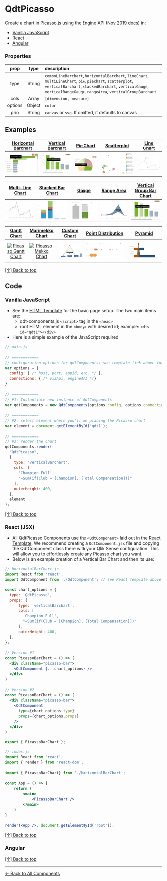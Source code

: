 <a id="top"></a>

# QdtPicasso


Create a chart in [Picasso.js](https://picassojs.com/) using the Engine API ([Nov 2019 docs](https://help.qlik.com/en-US/sense-developer/November2019/APIs/EngineAPI/index.html)) in:
 - [Vanilla JavaScript](#vanilla-javascript)
 - [React](#react-jsx)
 - [Angular](#angular)

### Properties

| prop             | type          | description   |
| :---: | :---: | :--- |
| type             | String        | `comboLineBarchart`, `horizontalBarchart`, `lineChart`, `multiLineChart`, `pie`, `piechart`, `scatterplot`, `verticalBarchart`, `stackedBarchart`, `verticalGauge`, `verticalRangeGauge`, `rangeArea`, `verticalGroupBarchart` |
| cols             | Array         | `[dimension, measure]` |
| options          | Object        | `color` |
| prio             | String        | `canvas` or `svg`. If omitted, it defaults to canvas |


## Examples

|[Horizontal Barchart](./HorizontalBarChart)|[Vertical Barchart](./VerticalBarChart)|[Pie Chart](./PieChart)|[Scatterplot](./ScatterplotChart)|[Line Chart](./LineChart)|
|:---:|:---:|:---:|:---:|:---:|
|[![picassoHorizontalBarchart](./assets/picassoHorizontalBarchart.png)](https://qdt-apps.qlik.com/qdt-components/react/#/picasso-horizontal-barchart)|[![picassoVerticalBarchart](./assets/picassoVerticalBarchart.png)](https://qdt-apps.qlik.com/qdt-components/react/#/picasso-vertical-barchart)|[![picassoPie](./assets/picassoPie.png)](https://qdt-apps.qlik.com/qdt-components/react/#/picasso-pie-chart)|[![picassoScotterplot](./assets/picassoScotterplot.png)](https://qdt-apps.qlik.com/qdt-components/react/#/picasso-scatterplot)|[![picassoLinechart](./assets/picassoLinechart.png)](https://qdt-apps.qlik.com/qdt-components/react/#/picasso-line-chart)|

|[Multi-Line Chart](./MultiLineChart)|[Stacked Bar Chart](./StackedBarChart)|[Gauge](./Gauge)|[Range Area](./RangeArea)|[Vertical Group Bar Chart](./VerticalGroupBarChart)|
|:---:|:---:|:---:|:---:|:---:|
|[![picassoMultiLinechart](./assets/picassoMultiLinechart.png)](https://qdt-apps.qlik.com/qdt-components/react/#/picasso-multi-line-chart)|[![picassoStackedBarchart](./assets/picassoStackedBarchart.png)](https://qdt-apps.qlik.com/qdt-components/react/#/stacked-barchart)|[![gauge](./assets/gauge.png)](https://qdt-apps.qlik.com/qdt-components/react/#/gauge)|[![picassoRangeAreaChart](./assets/picassoRangeAreaChart.png)](https://qdt-apps.qlik.com/qdt-components/react/#/picasso-range-area-chart)|[![picassoVerticalBarchart](./assets/picassoVerticalBarchart.png)](https://qdt-apps.qlik.com/qdt-components/react/#/picasso-vertical-group-barchart)|

|[Gantt Chart](./Gantt)|[Marimekko Chart](./Mekko)|[Custom Chart](./CustomChart)|[Point Distribution](./PointDistribution)|[Pyramid](./Pyramid)|
|:----:|:----:|:----:|:----:|:----:|
|[![Picasso Gantt Chart](./assets/picassoGantt.png)](https://qdt-apps.qlik.com/qdt-components/react/#/picasso-gantt)|[![Picasso Mekko Chart](./assets/picassoMekko.png)](https://qdt-apps.qlik.com/qdt-components/react/#/picasso-mekko)|[![picassoCustomChart](./assets/picassoCustomChart.png)](https://qdt-apps.qlik.com/qdt-components/react/#/picasso-custom-combo-chart)|[![Picasso Point Distribution](./assets/picassoPointDistribution.png)](https://qdt-apps.qlik.com/qdt-components/react/#/picasso-point-distribution)|[![Picasso Pyramid](./assets/picassoPyramid.png)](https://qdt-apps.qlik.com/qdt-components/react/#/picasso-pyramid)|

[[↑] Back to top](#top)

## Code

### Vanilla JavaScript

- See the [HTML Template](https://github.com/qlik-demo-team/qdt-components/blob/master/docs/usage/Html.md) for the
basic page setup. The two main items are:
  - qdt-components.js `<script>` tag in the `<head>` 
  - root HTML element in the `<body>` with desired id; example: `<div id="qdt1"></div>`
- Here is a simple example of the JavaScript required

```js
// main.js

// ============
// configuration options for qdtComponents; see template link above for specifics
var options = {
  config: { /* host, port, appid, etc. */ },
  connections: { /* vizApi, engineAPI */}
}

// ============
// #1: Instantiate new instance of QdtComponents
var qdtComponents = new QdtComponents(options.config, options.connections);

// ============
// #2: select element where you'll be placing the Picasso chart
var element = document.getElementById('qdt1');

// ============
// #3: render the chart
qdtComponents.render(
  "QdtPicasso", 
  {
    type: 'verticalBarchart', 
    cols: [
      'Champion_Full',
      "=Sum(if(Club = [Champion], [Total Compensation]))"
    ], 
    outerHeight: 400,
  }, 
  element
);
```

[[↑] Back to top](#top)

### React (JSX)

- All QdtPicasso Components use the `<QdtComponent>` laid out in the 
[React Template](https://github.com/qlik-demo-team/qdt-components/blob/picasso-docs/docs/usage/React.md).
We recommend creating a `QdtComponent.jsx` file and copying the QdtComponent class there with your
Qlik Sense configuration. This will allow you to effortlessly create any Picasso chart you want. 
- Below is an example creation of a Vertical Bar Chart and then its use:

```jsx
// horizontalBarChart.js
import React from 'react';
import QdtComponent from './QdtComponent'; // see React Template above for code

const chart_options = {
  type: 'QdtPicasso',
  props: {
      type: 'verticalBarchart', 
      cols: [
        'Champion_Full',
        "=Sum(if(Club = [Champion], [Total Compensation]))"
      ], 
      outerHeight: 400,
  },
};

// Version #1
const PicassoBarChart = () => (
  <div className="picasso-bar">
    <QdtComponent {...chart_options} />
  </div>
)

// Version #2
const PicassoBarChart = () => (
  <div className="picasso-bar">
    <QdtComponent 
      type={chart_options.type} 
      props={chart_options.props}
    />
  </div>
)

export { PicassoBarChart };
```

```jsx
// index.js
import React from 'react';
import { render } from 'react-dom';

import { PicassoBarChart} from './horizontalBarChart';

const App = () => {
    return (
        <main>
            <PicassoBarChart />
        </main>
    )
}

render(<App />, document.getElementById('root'));
```

[[↑] Back to top](#top)

### Angular


[[↑] Back to top](#top)


---

[← Back to All Components](https://github.com/qlik-demo-team/qdt-components#components)